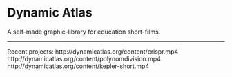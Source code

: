 # Dynamic Atlas
A self-made graphic-library for education short-films.

<hr>
Recent projects:
http://dynamicatlas.org/content/crispr.mp4
http://dynamicatlas.org/content/polynomdivision.mp4
http://dynamicatlas.org/content/kepler-short.mp4
